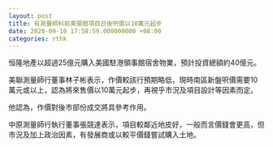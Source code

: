```yaml
---
layout: post
title: 有測量師料前美領館項目日後呎價以10萬元起步
date: 2020-09-10 17:58:59.000000000 +08:00
categories: rthk
---
```


恒隆地產以超過25億元購入美國駐港領事館宿舍物業，預計投資總額約40億元。

美聯測量師行董事林子彬表示，作價較該行預期略低，現時南區新盤呎價需要10萬元或以上，認為將來售價以10萬元起步，再視乎市況及項目設計等因素而定。

他認為，作價對後市部份成交將具參考作用。

中原測量師行執行董事張競達表示，項目較鄰近地皮好，一般而言價錢會更高，但市況及加上政治因素，有發展商或以較平價錢嘗試購入土地。
